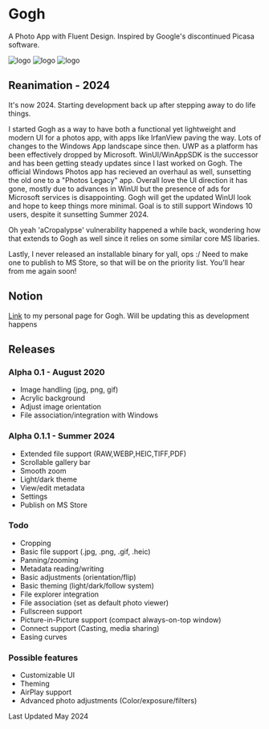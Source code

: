 # Gogh
A Photo App with Fluent Design. Inspired by Google's discontinued Picasa software.

![logo](https://github.com/stevenya97/gogh/blob/master/gogh03x.png?raw=true)
![logo](https://github.com/stevenya97/gogh/blob/master/gogh-proof2.png?raw=true)
![logo](https://github.com/stevenya97/gogh/blob/master/gogh-mainpage.jpg?raw=true)

## Reanimation - 2024 
It's now 2024. Starting development back up after stepping away to do life things. 

I started Gogh as a way to have both a functional yet lightweight and modern UI for a photos app, with apps like IrfanView paving the way. Lots of changes to the Windows App landscape since then. UWP as a platform has been effectively dropped by Microsoft. WinUI/WinAppSDK is the successor and has been getting steady updates since I last worked on Gogh. The official Windows Photos app has recieved an overhaul as well, sunsetting the old one to a "Photos Legacy" app. Overall love the UI direction it has gone, mostly due to advances in WinUI but the presence of ads for Microsoft services is disappointing. Gogh will get the updated WinUI look and hope to keep things more minimal. Goal is to still support Windows 10 users, despite it sunsetting Summer 2024.

Oh yeah 'aCropalypse' vulnerability happened a while back, wondering how that extends to Gogh as well since it relies on some similar core MS libaries.

Lastly, I never released an installable binary for yall, ops :/ Need to make one to publish to MS Store, so that will be on the priority list. You'll hear from me again soon!

## Notion
[Link](https://stevenyang.co/gogh) to my personal page for Gogh. Will be updating this as development happens

## Releases

### Alpha 0.1 - August 2020
- Image handling (jpg, png, gif) 
- Acrylic background
- Adjust image orientation
- File association/integration with Windows

### Alpha 0.1.1 - Summer 2024
- Extended file support (RAW,WEBP,HEIC,TIFF,PDF)
- Scrollable gallery bar
- Smooth zoom 
- Light/dark theme
- View/edit metadata
- Settings
- Publish on MS Store

### Todo
- Cropping
- Basic file support (.jpg, .png, .gif, .heic)
- Panning/zooming
- Metadata reading/writing
- Basic adjustments (orientation/flip)
- Basic theming (light/dark/follow system)
- File explorer integration
- File association (set as default photo viewer)
- Fullscreen support
- Picture-in-Picture support (compact always-on-top window)
- Connect support (Casting, media sharing)
- Easing curves 

### Possible features
- Customizable UI
- Theming
- AirPlay support
- Advanced photo adjustments (Color/exposure/filters)

Last Updated May 2024
